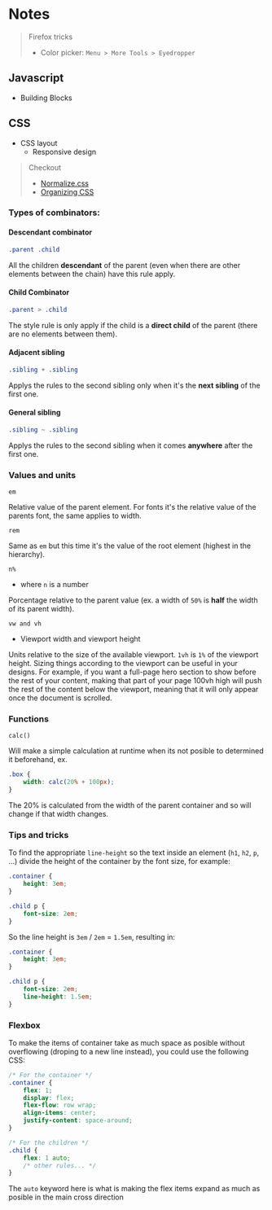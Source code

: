 # Notes

> Firefox tricks
> - Color picker: `Menu > More Tools > Eyedropper`

## Javascript
- Building Blocks

## CSS
- CSS layout
    - Responsive design

> Checkout 
> - [Normalize.css](https://necolas.github.io/normalize.css/)
> - [Organizing CSS](https://developer.mozilla.org/en-US/docs/Learn/CSS/Building_blocks/Organizing)

### Types of combinators:

#### Descendant combinator 

```css    
.parent .child
```

All the children **descendant** of the parent (even when there are other elements between the chain) have this rule apply.

#### Child Combinator

```css
.parent > .child
```

The style rule is only apply if the child is a **direct child** of the parent (there are no elements between them).


#### Adjacent sibling

```css
.sibling + .sibling
```

Applys the rules to the second sibling only when it's the **next sibling** of the first one.

#### General sibling

```css
.sibling ~ .sibling
```

Applys the rules to the second sibling when it comes **anywhere** after the first one.

### Values and units

    em

Relative value of the parent element. For fonts it's the relative value of the parents font, the same applies to width.

    rem

Same as `em` but this time it's the value of the root element (highest in the hierarchy).

    n%

- where `n` is a number

Porcentage relative to the parent value (ex. a width of `50%` is **half** the width of its parent width).


    vw and vh
- Viewport width and viewport height

Units relative to the size of the available viewport. `1vh` is `1%` of the viewport height. Sizing things according to the viewport can be useful in your designs. For example, if you want a full-page hero section to show before the rest of your content, making that part of your page 100vh high will push the rest of the content below the viewport, meaning that it will only appear once the document is scrolled.

### Functions

    calc()

Will make a simple calculation at runtime when its not posible to determined it beforehand, ex.

```css
.box {
    width: calc(20% + 100px);
}
```

The 20% is calculated from the width of the parent container and so will change if that width changes.

### Tips and tricks
To find the appropriate `line-height` so the text inside an element (`h1`, `h2`, `p`, ...)
divide the height of the container by the font size, for example:
```css
.container {
    height: 3em;
}

.child p {
    font-size: 2em;
}
```  

So the line height is `3em` / `2em` = `1.5em`, resulting in:
```css
.container {
    height: 3em;
}

.child p {
    font-size: 2em;
    line-height: 1.5em;
}
```

### Flexbox

To make the items of container take as much space as posible without overflowing (droping to
a new line instead), you could use the following CSS:

```css
/* For the container */
.container {
    flex: 1;
    display: flex;
    flex-flow: row wrap;
    align-items: center;
    justify-content: space-around;
}

/* For the children */
.child {
    flex: 1 auto;
    /* other rules... */
}
```

The `auto` keyword here is what is making the flex items expand as much as posible in the main cross direction